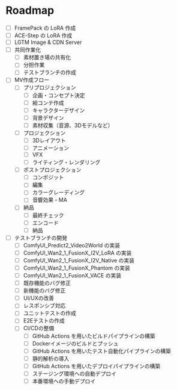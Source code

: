 # Roadmap

- [ ] FramePack の LoRA 作成
- [ ] ACE-Step の LoRA 作成
- [ ] LGTM Image & CDN Server
- [ ] 共同作業化
  - [ ] 素材置き場の共有化
  - [ ] 分担作業
  - [ ] テストブランチの作成
- [ ] MV作成フロー
  - [ ] プリプロジェクション
    - [ ] 企画・コンセプト決定
    - [ ] 絵コンテ作成
    - [ ] キャラクターデザイン
    - [ ] 背景デザイン
    - [ ] 素材収集（音源、3Dモデルなど）
  - [ ] プロジェクション
    - [ ] 3Dレイアウト
    - [ ] アニメーション
    - [ ] VFX
    - [ ] ライティング・レンダリング
  - [ ] ポストプロジェクション
    - [ ] コンポジット
    - [ ] 編集
    - [ ] カラーグレーディング
    - [ ] 音響効果・MA
  - [ ] 納品
    - [ ] 最終チェック
    - [ ] エンコード
    - [ ] 納品
- [ ] テストブランチの開発
    - [ ] ComfyUI_Predict2_Video2World の実装
    - [ ] ComfyUI_Wan2_1_FusionX_I2V_LoRA の実装
    - [ ] ComfyUI_Wan2_1_FusionX_I2V_Native の実装
    - [ ] ComfyUI_Wan2_1_FusionX_Phantom の実装
    - [ ] ComfyUI_Wan2_1_FusionX_VACE の実装
    - [ ] 既存機能のバグ修正
    - [ ] 新機能のバグ修正
    - [ ] UI/UXの改善
    - [ ] レスポンシブ対応
    - [ ] ユニットテストの作成
    - [ ] E2Eテストの作成
    - [ ] CI/CDの整備
      - [ ] GitHub Actions を用いたビルドパイプラインの構築
      - [ ] Dockerイメージのビルドとプッシュ
      - [ ] GitHub Actions を用いたテスト自動化パイプラインの構築
      - [ ] 静的解析の導入
      - [ ] GitHub Actions を用いたデプロイパイプラインの構築
      - [ ] ステージング環境への自動デプロイ
      - [ ] 本番環境への手動デプロイ
